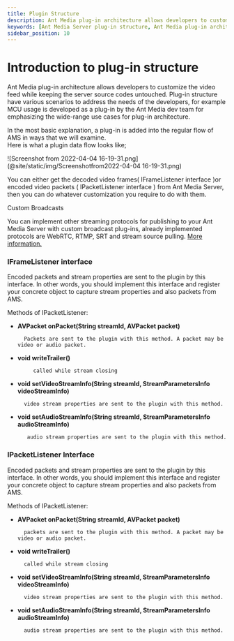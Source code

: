 ```yaml
---
title: Plugin Structure 
description: Ant Media plug-in architecture allows developers to customize and extend AMS to extend video feed while keeping the core server source codes untouched.
keywords: [Ant Media Server plug-in structure, Ant Media plug-in architecture, Ant Media Server Documentation, Ant Media Server Tutorials]
sidebar_position: 10
---
```


# Introduction to plug-in structure

Ant Media plug-in architecture allows developers to customize the video feed while keeping the server source codes untouched. Plug-in structure have various scenarios to address the needs of the developers, for example MCU usage is developed as a plug-in by the Ant Media dev team for emphasizing the wide-range use cases for plug-in architecture.

In the most basic explanation, a plug-in is added into the regular flow of AMS in ways that we will examine.  
Here is what a plugin data flow looks like;

![Screenshot from 2022-04-04 16-19-31.png](@site/static/img/Screenshotfrom2022-04-04 16-19-31.png)

You can either get the decoded video frames( IFrameListener interface )or encoded video packets ( IPacketListener interface ) from Ant Media Server, then you can do whatever customization you require to do with them.

Custom Broadcasts

You can implement other streaming protocols for publishing to your Ant Media Server with custom broadcast plug-ins, already implemented protocols are WebRTC, RTMP, SRT and stream source pulling. [More information.](/v1/docs/custom-broadcasting)

### IFrameListener interface

Encoded packets and stream properties are sent to the plugin by this interface. In other words, you should implement this interface and register your concrete object to capture stream properties and also packets from AMS.

Methods of IPacketListener:

*   **AVPacket onPacket(String streamId, AVPacket packet)**
    
          Packets are sent to the plugin with this method. A packet may be video or audio packet.
        
    
*   **void writeTrailer()**
    
             called while stream closing
        
    
*   **void setVideoStreamInfo(String streamId, StreamParametersInfo videoStreamInfo)**
    
          video stream properties are sent to the plugin with this method.
        
    
*   **void setAudioStreamInfo(String streamId, StreamParametersInfo audioStreamInfo)**
    
           audio stream properties are sent to the plugin with this method.
        
    

### IPacketListener Interface

Encoded packets and stream properties are sent to the plugin by this interface. In other words, you should implement this interface and register your concrete object to capture stream properties and also packets from AMS.

Methods of IPacketListener:

*   **AVPacket onPacket(String streamId, AVPacket packet)**
    
          packets are sent to the plugin with this method. A packet may be video or audio packet.
        
    
*   **void writeTrailer()**
    
          called while stream closing
        
    
*   **void setVideoStreamInfo(String streamId, StreamParametersInfo videoStreamInfo)**
    
          video stream properties are sent to the plugin with this method.
        
    
*   **void setAudioStreamInfo(String streamId, StreamParametersInfo audioStreamInfo)**
    
          audio stream properties are sent to the plugin with this method.